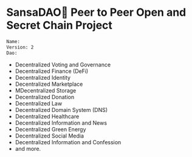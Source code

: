 # SansaDAO🌿 Peer to Peer Open and Secret Chain Project

```sh
Name:
Version: 2
Dao:
```
- Decentralized Voting and Governance
- Decentralized Finance (DeFi)
- Decentralized Identity
- Decentralized Marketplace
- MDecentralized Storage
- Decentralized Donation
- Decentralized Law
- Decentralized Domain System (DNS)
- Decentralized Healthcare
- Decentralized Information and News
- Decentralized Green Energy
- Decentralized Social Media
- Decentralized Information and Confession
- and more.
